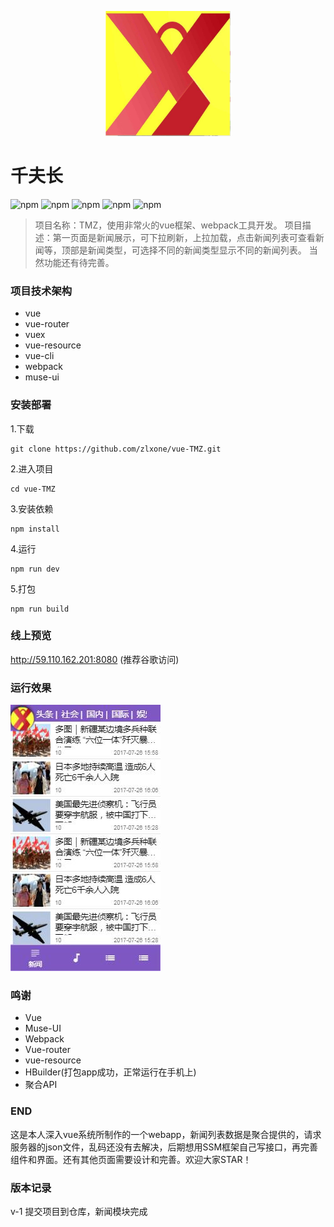 <p align="center"><img src="https://raw.githubusercontent.com/zlxone/img-folder/master/userI.png?raw=true"  width="200" height="200"></p>

# 千夫长

![npm](https://img.shields.io/badge/npm-3.8.9-green.svg)                                     ![npm](https://img.shields.io/badge/vue-2.2.1-green.svg)              ![npm](https://img.shields.io/badge/vue--resource-1.2.1-green.svg)            ![npm](https://img.shields.io/badge/vue--router-2.2.0-green.svg)      ![npm](https://img.shields.io/badge/vuex-2.2.1-green.svg)


>项目名称：TMZ，使用非常火的vue框架、webpack工具开发。
>项目描述：第一页面是新闻展示，可下拉刷新，上拉加载，点击新闻列表可查看新闻等，顶部是新闻类型，可选择不同的新闻类型显示不同的新闻列表。
>当然功能还有待完善。



### 项目技术架构
- vue
- vue-router
- vuex
- vue-resource
- vue-cli
- webpack
- muse-ui


### 安装部署
1.下载
```
git clone https://github.com/zlxone/vue-TMZ.git
```
2.进入项目
```
cd vue-TMZ
```
3.安装依赖
```
npm install
```
4.运行
```
npm run dev
```
5.打包
```
npm run build
```



### 线上预览
http://59.110.162.201:8080 (推荐谷歌访问)


### 运行效果
![Image text](https://raw.githubusercontent.com/zlxone/img-folder/master/tmz1.jpg) 

### 鸣谢
- Vue
- Muse-UI
- Webpack
- Vue-router
- vue-resource
- HBuilder(打包app成功，正常运行在手机上)
- 聚合API


### END
这是本人深入vue系统所制作的一个webapp，新闻列表数据是聚合提供的，请求服务器的json文件，乱码还没有去解决，后期想用SSM框架自己写接口，再完善组件和界面。还有其他页面需要设计和完善。欢迎大家STAR！


### 版本记录
v-1	提交项目到仓库，新闻模块完成

